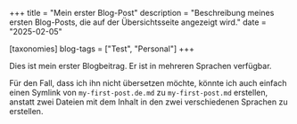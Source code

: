 +++
title = "Mein erster Blog-Post"
description = "Beschreibung meines ersten Blog-Posts, die auf der Übersichtsseite angezeigt wird."
date = "2025-02-05"

[taxonomies]
blog-tags = ["Test", "Personal"]
+++

Dies ist mein erster Blogbeitrag. Er ist in mehreren Sprachen verfügbar.

Für den Fall, dass ich ihn nicht übersetzen möchte, könnte ich auch einfach einen Symlink von `my-first-post.de.md` zu `my-first-post.md` erstellen, anstatt zwei Dateien mit dem Inhalt in den zwei verschiedenen Sprachen zu erstellen.
